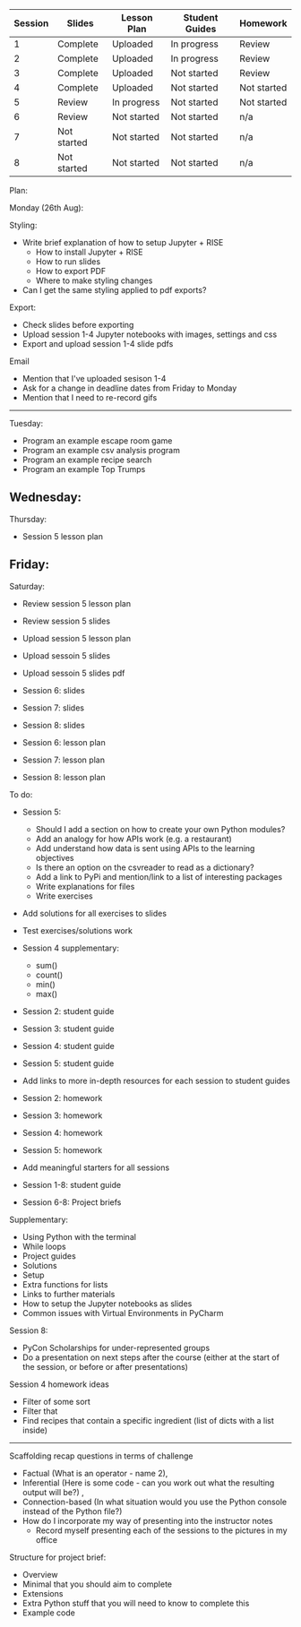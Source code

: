 Session | Slides | Lesson Plan | Student Guides | Homework
---|---|---|---|---
1  | Complete | Uploaded | In progress |  Review 
2  | Complete | Uploaded | In progress |  Review 
3  | Complete | Uploaded | Not started |  Review 
4  | Complete | Uploaded | Not started |  Not started 
5  | Review | In progress | Not started |  Not started 
6  | Review | Not started | Not started |  n/a 
7  | Not started | Not started | Not started | n/a 
8  | Not started | Not started | Not started | n/a 


Plan: 

Monday (26th Aug):

Styling:
- Write brief explanation of how to setup Jupyter + RISE
  - How to install Jupyter + RISE
  - How to run slides
  - How to export PDF
  - Where to make styling changes
- Can I get the same styling applied to pdf exports?

Export:
- Check slides before exporting
- Upload session 1-4 Jupyter notebooks with images, settings and css
- Export and upload session 1-4 slide pdfs


Email
- Mention that I've uploaded sesison 1-4
- Ask for a change in deadline dates from Friday to Monday
- Mention that I need to re-record gifs
----

Tuesday:
- Program an example escape room game
- Program an example csv analysis program
- Program an example recipe search
- Program an example Top Trumps

Wednesday:
-

Thursday:
- Session 5 lesson plan 

Friday:
- 

Saturday:
- Review session 5 lesson plan
- Review session 5 slides
- Upload session 5 lesson plan
- Upload sessoin 5 slides
- Upload sessoin 5 slides pdf

- Session 6: slides
- Session 7: slides
- Session 8: slides
- Session 6: lesson plan
- Session 7: lesson plan
- Session 8: lesson plan

To do:


- Session 5:
  - Should I add a section on how to create your own Python modules?
  - Add an analogy for how APIs work (e.g. a restaurant)
  - Add understand how data is sent using APIs to the learning objectives
  - Is there an option on the csvreader to read as a dictionary?
  - Add a link to PyPi and mention/link to a list of interesting packages
  - Write explanations for files
  - Write exercises

- Add solutions for all exercises to slides
- Test exercises/solutions work

- Session 4 supplementary:
  - sum()
  - count()
  - min()
  - max()

- Session 2: student guide
- Session 3: student guide
- Session 4: student guide
- Session 5: student guide

- Add links to more in-depth resources for each session to student guides

- Session 2: homework
- Session 3: homework
- Session 4: homework
- Session 5: homework
- Add meaningful starters for all sessions
- Session 1-8: student guide
- Session 6-8: Project briefs

Supplementary:
- Using Python with the terminal
- While loops
- Project guides
- Solutions
- Setup
- Extra functions for lists
- Links to further materials
- How to setup the Jupyter notebooks as slides
- Common issues with Virtual Environments in PyCharm

Session 8:
- PyCon Scholarships for under-represented groups
- Do a presentation on next steps after the course (either at the start of the session, or before or after presentations)


Session 4 homework ideas
  - Filter of some sort
  - Filter that 
  - Find recipes that contain a specific ingredient (list of dicts with a list inside)

----


Scaffolding recap questions in terms of challenge
  - Factual (What is an operator - name 2), 
  - Inferential (Here is some code - can you work out what the resulting output will be?) , 
  - Connection-based (In what situation would you use the Python console instead of the Python file?)
- How do I incorporate my way of presenting into the instructor notes
  - Record myself presenting each of the sessions to the pictures in my office


Structure for project brief:
- Overview
- Minimal that you should aim to complete
- Extensions
- Extra Python stuff that you will need to know to complete this
- Example code
